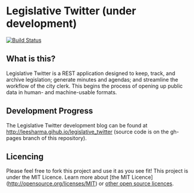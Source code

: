 # Legislative Twitter (under development)
[![Build Status](https://travis-ci.org/leesharma/legislative_twitter.svg?branch=master)](https://travis-ci.org/leesharma/legislative_twitter)

## What is this?

Legislative Twitter is a REST application designed to keep, track, and archive legislation; generate minutes and agendas; and streamline the workflow of the city clerk. This begins the process of opening up public data in human- and machine-usable formats.

## Development Progress

The Legislative Twitter development blog can be found at http://leesharma.gihub.io/legislative_twitter (source code is on the gh-pages branch of this repository). 

## Licencing

Please feel free to fork this project and use it as you see fit! This project is under the MIT Licence. Learn more about [the MIT Licence] (http://opensource.org/licenses/MIT) or [other open source licences](http://choosealicense.com).
